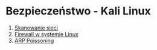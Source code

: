 # Bezpieczeństwo - Kali Linux

1. [Skanowanie sieci](SkanowanieSieci.md)
2. [Firewall w systemie Linux](Firewall_w_systemie_Linux.md)
3. [ARP Poissoning](ARP_poissoning.md)
